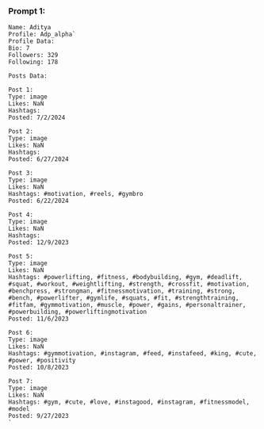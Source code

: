 ### Prompt 1:

    
    Name: Aditya
    Profile: Adp_alpha`
    Profile Data:
    Bio: 7
    Followers: 329
    Following: 178

    Posts Data:

    Post 1:
    Type: image
    Likes: NaN
    Hashtags:
    Posted: 7/2/2024

    Post 2:
    Type: image
    Likes: NaN
    Hashtags:
    Posted: 6/27/2024

    Post 3:
    Type: image
    Likes: NaN
    Hashtags: #motivation, #reels, #gymbro
    Posted: 6/22/2024

    Post 4:
    Type: image
    Likes: NaN
    Hashtags:
    Posted: 12/9/2023

    Post 5:
    Type: image
    Likes: NaN
    Hashtags: #powerlifting, #fitness, #bodybuilding, #gym, #deadlift, #squat, #workout, #weightlifting, #strength, #crossfit, #motivation, #benchpress, #strongman, #fitnessmotivation, #training, #strong, #bench, #powerlifter, #gymlife, #squats, #fit, #strengthtraining, #fitfam, #gymmotivation, #muscle, #power, #gains, #personaltrainer, #powerbuilding, #powerliftingmotivation
    Posted: 11/6/2023

    Post 6:
    Type: image
    Likes: NaN
    Hashtags: #gymmotivation, #instagram, #feed, #instafeed, #king, #cute, #power, #positivity
    Posted: 10/8/2023

    Post 7:
    Type: image
    Likes: NaN
    Hashtags: #gym, #cute, #love, #instagood, #instagram, #fitnessmodel, #model
    Posted: 9/27/2023
    `
